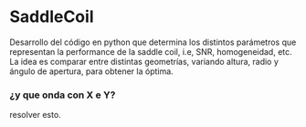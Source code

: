 # SaddleCoil
Desarrollo del código en python que determina los distintos parámetros que representan la performance de la saddle coil, i.e, SNR, homogeneidad, etc. La idea es comparar entre distintas geometrías, variando altura, radio y ángulo de apertura,  para obtener la óptima.


### ¿y que onda con X e Y?
resolver esto.

